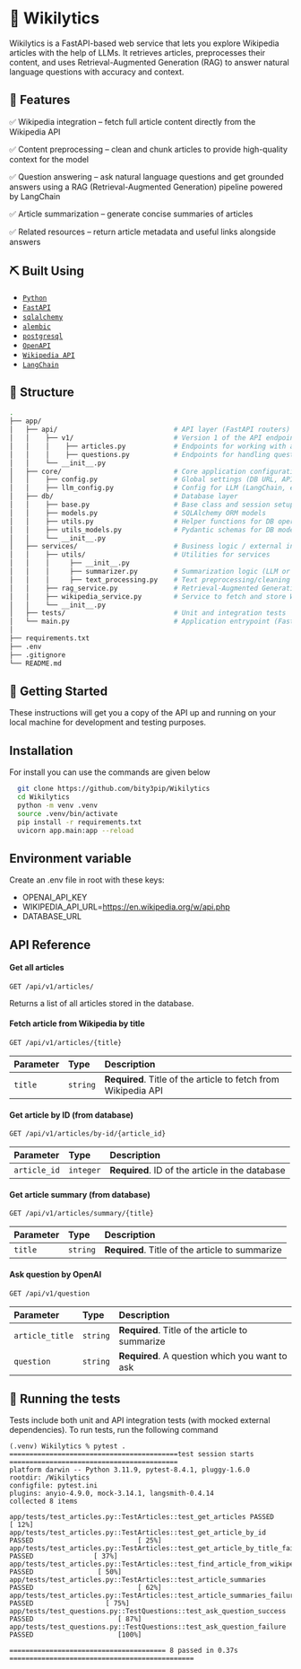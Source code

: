 # 🧐 Wikilytics

Wikilytics is a FastAPI-based web service that lets you explore Wikipedia articles with the help of LLMs. 
It retrieves articles, preprocesses their content, and uses Retrieval-Augmented Generation (RAG) to answer natural language questions with accuracy and context.

## 📖 Features
✅ Wikipedia integration – fetch full article content directly from the Wikipedia API 

✅ Content preprocessing – clean and chunk articles to provide high-quality context for the model

✅ Question answering – ask natural language questions and get grounded answers using a RAG (Retrieval-Augmented Generation) pipeline powered by LangChain

✅ Article summarization – generate concise summaries of articles

✅ Related resources – return article metadata and useful links alongside answers

## ⛏️  Built Using
- [```Python```](https://www.python.org)
- [```FastAPI```](https://fastapi.tiangolo.com)
- [```sqlalchemy```](https://www.sqlalchemy.org/)
- [```alembic```](https://alembic.sqlalchemy.org/en/latest/)
- [```postgresql```](https://www.postgresql.org/)
- [```OpenAPI```](https://www.openapis.org)
- [```Wikipedia API```](https://en.wikipedia.org/w/api.php)
- [```LangChain```](https://www.langchain.com/)

## 📁 Structure

```bash
.
├── app/
│   ├── api/                             # API layer (FastAPI routers)
│   │    ├── v1/                         # Version 1 of the API endpoints
│   │    │    ├── articles.py            # Endpoints for working with articles
│   │    │    ├── questions.py           # Endpoints for handling questions
│   │    └── __init__.py 
│   ├── core/                            # Core application configuration
│   │    ├── config.py                   # Global settings (DB URL, API keys, etc.)
│   │    ├── llm_config.py               # Config for LLM (LangChain, embeddings, etc.)
│   ├── db/                              # Database layer
│   │    ├── base.py                     # Base class and session setup
│   │    ├── models.py                   # SQLAlchemy ORM models
│   │    ├── utils.py                    # Helper functions for DB operations
│   │    ├── utils_models.py             # Pydantic schemas for DB models (response/requests)
│   │    └── __init__.py 
│   ├── services/                        # Business logic / external integrations
│   │    ├── utils/                      # Utilities for services
│   │    │     ├── __init__.py          
│   │    │     ├── summarizer.py         # Summarization logic (LLM or NLP based)
│   │    │     ├── text_processing.py    # Text preprocessing/cleaning functions
│   │    ├── rag_service.py              # Retrieval-Augmented Generation (LangChain RAG pipeline)
│   │    ├── wikipedia_service.py        # Service to fetch and store Wikipedia articles
│   │    └── __init__.py 
│   ├── tests/                           # Unit and integration tests
│   └── main.py                          # Application entrypoint (FastAPI app)
│
├── requirements.txt
├── .env
├── .gitignore
└── README.md
````
## 🏁 Getting Started
These instructions will get you a copy of the API up and running on your local machine for development and testing purposes.

## Installation

For install you can use the commands are given below

```bash
  git clone https://github.com/bity3pip/Wikilytics 
  cd Wikilytics
  python -m venv .venv
  source .venv/bin/activate
  pip install -r requirements.txt
  uvicorn app.main:app --reload
```

## Environment variable
Create an .env file in root with these keys:
- OPENAI_API_KEY
- WIKIPEDIA_API_URL=https://en.wikipedia.org/w/api.php
- DATABASE_URL

## API Reference

#### Get all articles

```http
GET /api/v1/articles/
```
Returns a list of all articles stored in the database.

#### Fetch article from Wikipedia by title
```http
GET /api/v1/articles/{title}
```

| Parameter | Type     | Description                                                    |
|:----------|:---------|:---------------------------------------------------------------|
| `title`   | `string` | **Required**. Title of the article to fetch from Wikipedia API |


#### Get article by ID (from database)

```http
GET /api/v1/articles/by-id/{article_id}
```

| Parameter    | Type      | Description                                     |
|:-------------|:----------|:------------------------------------------------|
| `article_id` | `integer` | **Required**. ID of the article in the database |


#### Get article summary (from database)

```http
GET /api/v1/articles/summary/{title}
```

| Parameter | Type     | Description                                     |
|:----------|:---------|:------------------------------------------------|
| `title`   | `string` | **Required**. Title of the article to summarize |

#### Ask question by OpenAI

```http
GET /api/v1/question
```

| Parameter       | Type     | Description                                     |
|:----------------|:---------|:------------------------------------------------|
| `article_title` | `string` | **Required**. Title of the article to summarize |
| `question`      | `string` | **Required**. A question which you want to ask  |


## 🔧 Running the tests
Tests include both unit and API integration tests (with mocked external dependencies).
To run tests, run the following command

``` cli
(.venv) Wikilytics % pytest .
==========================================test session starts ==========================================
platform darwin -- Python 3.11.9, pytest-8.4.1, pluggy-1.6.0
rootdir: /Wikilytics
configfile: pytest.ini
plugins: anyio-4.9.0, mock-3.14.1, langsmith-0.4.14
collected 8 items                                                                                                                                                                          

app/tests/test_articles.py::TestArticles::test_get_articles PASSED                               [ 12%]
app/tests/test_articles.py::TestArticles::test_get_article_by_id PASSED                          [ 25%]
app/tests/test_articles.py::TestArticles::test_get_article_by_title_failure PASSED               [ 37%]
app/tests/test_articles.py::TestArticles::test_find_article_from_wikipedia PASSED                [ 50%]
app/tests/test_articles.py::TestArticles::test_article_summaries PASSED                          [ 62%]
app/tests/test_articles.py::TestArticles::test_article_summaries_failure PASSED                  [ 75%]
app/tests/test_questions.py::TestQuestions::test_ask_question_success PASSED                     [ 87%]
app/tests/test_questions.py::TestQuestions::test_ask_question_failure PASSED                     [100%]

======================================= 8 passed in 0.37s ==============================================
```


